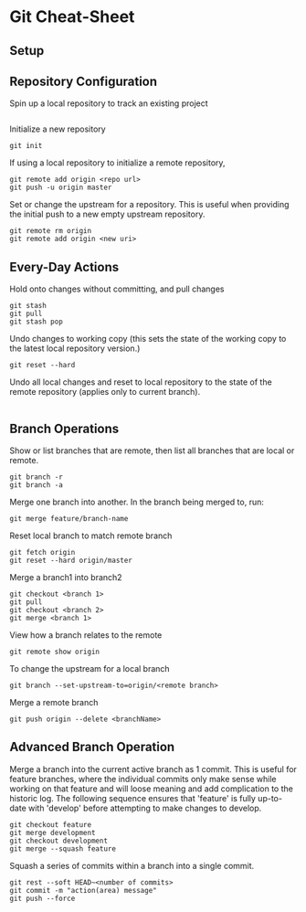 # Git Cheat-Sheet

## Setup

## Repository Configuration

Spin up a local repository to track an existing project
```
```

Initialize a new repository
```
git init
```

If using a local repository to initialize a remote repository,
```
git remote add origin <repo url>
git push -u origin master
```

Set or change the upstream for a repository. This is useful when providing the initial push to a new empty upstream repository.
```
git remote rm origin
git remote add origin <new uri>
```


## Every-Day Actions

Hold onto changes without committing, and pull changes
```
git stash
git pull
git stash pop
```

Undo changes to working copy (this sets the state of the working copy to the latest local repository version.)
```
git reset --hard
```

Undo all local changes and reset to local repository to the state of the remote repository (applies only to current branch).
```
```

## Branch Operations

Show or list branches that are remote, then list all branches that are local or remote.
```
git branch -r
git branch -a
```

Merge one branch into another.
In the branch being merged to, run:
```
git merge feature/branch-name
```

Reset local branch to match remote branch

```
git fetch origin
git reset --hard origin/master
```

Merge a branch1 into branch2
```
git checkout <branch 1>
git pull
git checkout <branch 2>
git merge <branch 1>
```

View how a branch relates to the remote
```
git remote show origin
```

To change the upstream for a local branch
```
git branch --set-upstream-to=origin/<remote branch>
```

Merge a remote branch
```
git push origin --delete <branchName>
```

## Advanced Branch Operation

Merge a branch into the current active branch as 1 commit. This is useful for feature branches, where the individual commits only make sense while working on that feature and will loose meaning and add complication to the historic log. The following sequence ensures that 'feature' is fully up-to-date with 'develop' before attempting to make changes to develop.
```
git checkout feature
git merge development
git checkout development
git merge --squash feature
```

Squash a series of commits within a branch into a single commit.
```
git rest --soft HEAD~<number of commits>
git commit -m "action(area) message"
git push --force
```
